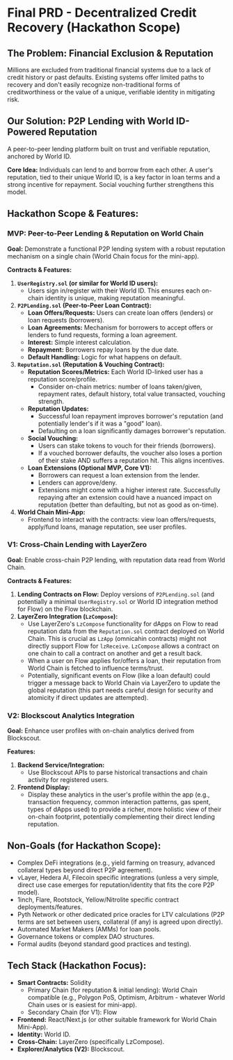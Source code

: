 # Final PRD - Decentralized Credit Recovery (Hackathon Scope)

## The Problem: Financial Exclusion & Reputation
Millions are excluded from traditional financial systems due to a lack of credit history or past defaults. Existing systems offer limited paths to recovery and don't easily recognize non-traditional forms of creditworthiness or the value of a unique, verifiable identity in mitigating risk.

## Our Solution: P2P Lending with World ID-Powered Reputation
A peer-to-peer lending platform built on trust and verifiable reputation, anchored by World ID.

**Core Idea:** Individuals can lend to and borrow from each other. A user's reputation, tied to their unique World ID, is a key factor in loan terms and a strong incentive for repayment. Social vouching further strengthens this model.

## Hackathon Scope & Features:

### MVP: Peer-to-Peer Lending & Reputation on World Chain
**Goal:** Demonstrate a functional P2P lending system with a robust reputation mechanism on a single chain (World Chain focus for the mini-app).

**Contracts & Features:**
1.  **`UserRegistry.sol` (or similar for World ID users):**
    *   Users sign in/register with their World ID. This ensures each on-chain identity is unique, making reputation meaningful.
2.  **`P2PLending.sol` (Peer-to-Peer Loan Contract):**
    *   **Loan Offers/Requests:** Users can create loan offers (lenders) or loan requests (borrowers).
    *   **Loan Agreements:** Mechanism for borrowers to accept offers or lenders to fund requests, forming a loan agreement.
    *   **Interest:** Simple interest calculation.
    *   **Repayment:** Borrowers repay loans by the due date.
    *   **Default Handling:** Logic for what happens on default.
3.  **`Reputation.sol` (Reputation & Vouching Contract):**
    *   **Reputation Scores/Metrics:** Each World ID-linked user has a reputation score/profile.
        *   Consider on-chain metrics: number of loans taken/given, repayment rates, default history, total value transacted, vouching strength.
    *   **Reputation Updates:**
        *   Successful loan repayment improves borrower's reputation (and potentially lender's if it was a "good" loan).
        *   Defaulting on a loan significantly damages borrower's reputation.
    *   **Social Vouching:**
        *   Users can stake tokens to vouch for their friends (borrowers).
        *   If a vouched borrower defaults, the voucher also loses a portion of their stake AND suffers a reputation hit. This aligns incentives.
    *   **Loan Extensions (Optional MVP, Core V1):**
        *   Borrowers can request a loan extension from the lender.
        *   Lenders can approve/deny.
        *   Extensions might come with a higher interest rate. Successfully repaying after an extension could have a nuanced impact on reputation (better than defaulting, but not as good as on-time).
4.  **World Chain Mini-App:**
    *   Frontend to interact with the contracts: view loan offers/requests, apply/fund loans, manage reputation, see user profiles.

### V1: Cross-Chain Lending with LayerZero
**Goal:** Enable cross-chain P2P lending, with reputation data read from World Chain.

**Contracts & Features:**
1.  **Lending Contracts on Flow:** Deploy versions of `P2PLending.sol` (and potentially a minimal `UserRegistry.sol` or World ID integration method for Flow) on the Flow blockchain.
2.  **LayerZero Integration (`LzCompose`):**
    *   Use LayerZero's `LzCompose` functionality for dApps on Flow to read reputation data from the `Reputation.sol` contract deployed on World Chain. This is crucial as `LzApp` (omnicahin contracts) might not directly support Flow for `lzReceive`. `LzCompose` allows a contract on one chain to call a contract on another and get a result back.
    *   When a user on Flow applies for/offers a loan, their reputation from World Chain is fetched to influence terms/trust.
    *   Potentially, significant events on Flow (like a loan default) could trigger a message back to World Chain via LayerZero to update the global reputation (this part needs careful design for security and atomicity if direct updates are attempted).

### V2: Blockscout Analytics Integration
**Goal:** Enhance user profiles with on-chain analytics derived from Blockscout.

**Features:**
1.  **Backend Service/Integration:**
    *   Use Blockscout APIs to parse historical transactions and chain activity for registered users.
2.  **Frontend Display:**
    *   Display these analytics in the user's profile within the app (e.g., transaction frequency, common interaction patterns, gas spent, types of dApps used) to provide a richer, more holistic view of their on-chain footprint, potentially complementing their direct lending reputation.

## Non-Goals (for Hackathon Scope):
*   Complex DeFi integrations (e.g., yield farming on treasury, advanced collateral types beyond direct P2P agreement).
*   vLayer, Hedera AI, Filecoin specific integrations (unless a very simple, direct use case emerges for reputation/identity that fits the core P2P model).
*   1inch, Flare, Rootstock, Yellow/Nitrolite specific contract deployments/features.
*   Pyth Network or other dedicated price oracles for LTV calculations (P2P terms are set between users, collateral (if any) is agreed upon directly).
*   Automated Market Makers (AMMs) for loan pools.
*   Governance tokens or complex DAO structures.
*   Formal audits (beyond standard good practices and testing).

## Tech Stack (Hackathon Focus):
*   **Smart Contracts:** Solidity
    *   Primary Chain (for reputation & initial lending): World Chain compatible (e.g., Polygon PoS, Optimism, Arbitrum - whatever World Chain uses or is easiest for mini-app).
    *   Secondary Chain (for V1): Flow
*   **Frontend:** React/Next.js (or other suitable framework for World Chain Mini-App).
*   **Identity:** World ID.
*   **Cross-Chain:** LayerZero (specifically LzCompose).
*   **Explorer/Analytics (V2):** Blockscout. 